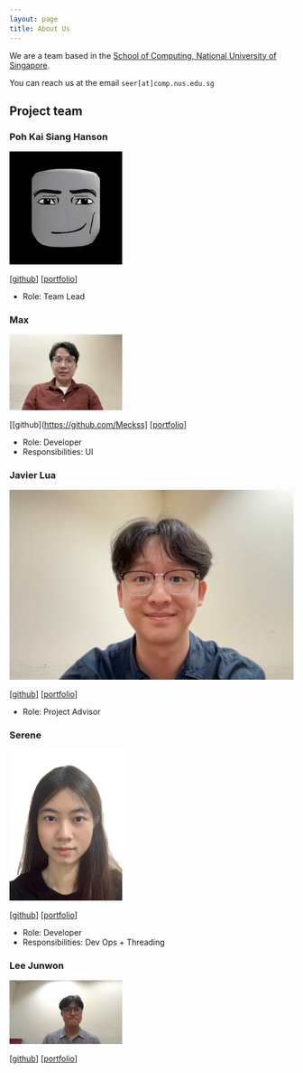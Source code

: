 ```yaml
---
layout: page
title: About Us
---
```


We are a team based in the [School of Computing, National University of Singapore](https://www.comp.nus.edu.sg).

You can reach us at the email `seer[at]comp.nus.edu.sg`

## Project team

### Poh Kai Siang Hanson

<img src="images/hansonpoh.png.jpg" width="200px">

[[github](https://github.com/hansonpoh)]
[[portfolio](team/hansonpoh.md)]

* Role: Team Lead

### Max

<img src="images/meckss.png" width="200px">

[[github](https://github.com/Meckss]
[[portfolio](team/max.md)]

* Role: Developer
* Responsibilities: UI

### Javier Lua

![javier-lua.png](images/javier-lua.png)

[[github](https://github.com/javier-lua)]
[[portfolio](team/javier.md)]
* Role: Project Advisor

### Serene 

<img src="images/serenelwt.png" width="200px">

[[github](https://github.com/serenelwt)]
[[portfolio](team/serenelwt.md)]

* Role: Developer
* Responsibilities: Dev Ops + Threading

### Lee Junwon

<img src="images/nownuj.png" width="200px">

[[github](https://github.com/NownuJ)]
[[portfolio](team/nownuj.md)]
